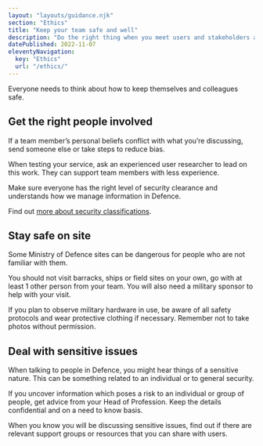 ```yaml
---
layout: "layouts/guidance.njk"
section: "Ethics"
title: "Keep your team safe and well"
description: "Do the right thing when you meet users and stakeholders across Defence, and keep your team safe."
datePublished: 2022-11-07
eleventyNavigation:
  key: "Ethics"
  url: "/ethics/"
---
```


Everyone needs to think about how to keep themselves and colleagues safe. 

## Get the right people involved

If a team member’s personal beliefs conflict with what you’re discussing, send someone else or take steps to reduce bias. 

When testing your service, ask an experienced user researcher to lead on this work. They can support team members with less experience. 

Make sure everyone has the right level of security clearance and understands how we manage information in Defence. 

Find out [more about security classifications](https://servicemanual.digital.mod.uk/security/). 


## Stay safe on site

Some Ministry of Defence sites can be dangerous for people who are not familiar with them. 

You should not visit barracks, ships or field sites on your own, go with at least 1 other person from your team. You will also need a military sponsor to help with your visit. 

If you plan to observe military hardware in use, be aware of all safety protocols and wear protective clothing if necessary. Remember not to take photos without permission. 


## Deal with sensitive issues 

When talking to people in Defence, you might hear things of a sensitive nature. This can be something related to an individual or to general security.  

If you uncover information which poses a risk to an individual or group of people, get advice from your Head of Profession. Keep the details confidential and on a need to know basis.

When you know you will be discussing sensitive issues, find out if there are relevant support groups or resources that you can share with users.
